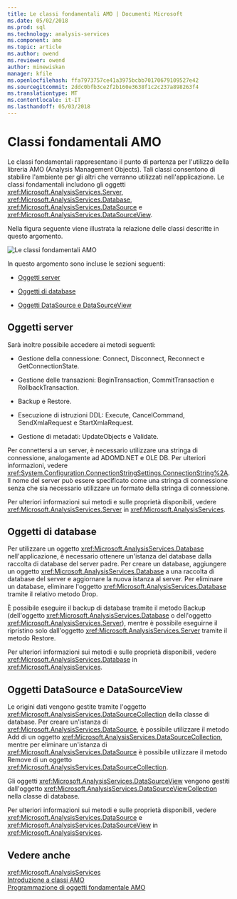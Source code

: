 ```yaml
---
title: Le classi fondamentali AMO | Documenti Microsoft
ms.date: 05/02/2018
ms.prod: sql
ms.technology: analysis-services
ms.component: amo
ms.topic: article
ms.author: owend
ms.reviewer: owend
author: minewiskan
manager: kfile
ms.openlocfilehash: ffa7973757ce41a3975bcbb70170679109527e42
ms.sourcegitcommit: 2ddc0bfb3ce2f2b160e3638f1c2c237a898263f4
ms.translationtype: MT
ms.contentlocale: it-IT
ms.lasthandoff: 05/03/2018
---
```

# <a name="amo-fundamental-classes"></a>Classi fondamentali AMO
  Le classi fondamentali rappresentano il punto di partenza per l'utilizzo della libreria AMO (Analysis Management Objects). Tali classi consentono di stabilire l'ambiente per gli altri che verranno utilizzati nell'applicazione. Le classi fondamentali includono gli oggetti <xref:Microsoft.AnalysisServices.Server>, <xref:Microsoft.AnalysisServices.Database>, <xref:Microsoft.AnalysisServices.DataSource> e <xref:Microsoft.AnalysisServices.DataSourceView>.  
  
 Nella figura seguente viene illustrata la relazione delle classi descritte in questo argomento.  
  
 ![Le classi fondamentali AMO](../../../analysis-services/multidimensional-models/analysis-management-objects/media/amo-fundamentalclasses.gif "le classi fondamentali AMO")  
  
 In questo argomento sono incluse le sezioni seguenti:  
  
-   [Oggetti server](#ServerObjects)  
  
-   [Oggetti di database](#DatabaseObjects)  
  
-   [Oggetti DataSource e DataSourceView](#DSandDSV)  
  
##  <a name="ServerObjects"></a> Oggetti server  
 Sarà inoltre possibile accedere ai metodi seguenti:  
  
-   Gestione della connessione: Connect, Disconnect, Reconnect e GetConnectionState.  
  
-   Gestione delle transazioni: BeginTransaction, CommitTransaction e RollbackTransaction.  
  
-   Backup e Restore.  
  
-   Esecuzione di istruzioni DDL: Execute, CancelCommand, SendXmlaRequest e StartXmlaRequest.  
  
-   Gestione di metadati: UpdateObjects e Validate.  
  
 Per connettersi a un server, è necessario utilizzare una stringa di connessione, analogamente ad ADOMD.NET e OLE DB. Per ulteriori informazioni, vedere <xref:System.Configuration.ConnectionStringSettings.ConnectionString%2A>. Il nome del server può essere specificato come una stringa di connessione senza che sia necessario utilizzare un formato della stringa di connessione.  
  
 Per ulteriori informazioni sui metodi e sulle proprietà disponibili, vedere <xref:Microsoft.AnalysisServices.Server> in <xref:Microsoft.AnalysisServices>.  
  
##  <a name="DatabaseObjects"></a> Oggetti di database  
 Per utilizzare un oggetto <xref:Microsoft.AnalysisServices.Database> nell'applicazione, è necessario ottenere un'istanza del database dalla raccolta di database del server padre. Per creare un database, aggiungere un oggetto <xref:Microsoft.AnalysisServices.Database> a una raccolta di database del server e aggiornare la nuova istanza al server. Per eliminare un database, eliminare l'oggetto <xref:Microsoft.AnalysisServices.Database> tramite il relativo metodo Drop.  
  
 È possibile eseguire il backup di database tramite il metodo Backup (dell'oggetto <xref:Microsoft.AnalysisServices.Database> o dell'oggetto <xref:Microsoft.AnalysisServices.Server>), mentre è possibile eseguirne il ripristino solo dall'oggetto <xref:Microsoft.AnalysisServices.Server> tramite il metodo Restore.  
  
 Per ulteriori informazioni sui metodi e sulle proprietà disponibili, vedere <xref:Microsoft.AnalysisServices.Database> in <xref:Microsoft.AnalysisServices>.  
  
##  <a name="DSandDSV"></a> Oggetti DataSource e DataSourceView  
 Le origini dati vengono gestite tramite l'oggetto <xref:Microsoft.AnalysisServices.DataSourceCollection> della classe di database. Per creare un'istanza di <xref:Microsoft.AnalysisServices.DataSource>, è possibile utilizzare il metodo Add di un oggetto <xref:Microsoft.AnalysisServices.DataSourceCollection>, mentre per eliminare un'istanza di <xref:Microsoft.AnalysisServices.DataSource> è possibile utilizzare il metodo Remove di un oggetto <xref:Microsoft.AnalysisServices.DataSourceCollection>.  
  
 Gli oggetti <xref:Microsoft.AnalysisServices.DataSourceView> vengono gestiti dall'oggetto <xref:Microsoft.AnalysisServices.DataSourceViewCollection> nella classe di database.  
  
 Per ulteriori informazioni sui metodi e sulle proprietà disponibili, vedere <xref:Microsoft.AnalysisServices.DataSource> e <xref:Microsoft.AnalysisServices.DataSourceView> in <xref:Microsoft.AnalysisServices>.  
  
## <a name="see-also"></a>Vedere anche  
 <xref:Microsoft.AnalysisServices>   
 [Introduzione a classi AMO](../../../analysis-services/multidimensional-models/analysis-management-objects/amo-classes-introduction.md)   
 [Programmazione di oggetti fondamentale AMO](../../../analysis-services/multidimensional-models/analysis-management-objects/programming-amo-fundamental-objects.md)  
  
  
